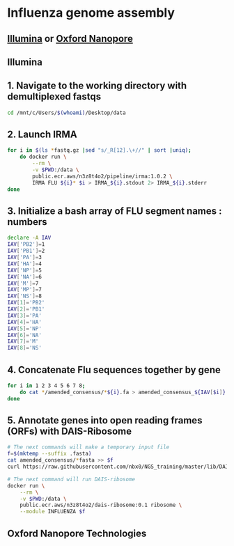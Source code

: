 # Influenza genome assembly
## [Illumina](./influenza.md#illumina) or [Oxford Nanopore](./influenza.md#oxford-nanopore-technologies)

## Illumina
## 1. Navigate to the working directory with demultiplexed fastqs
```bash
cd /mnt/c/Users/$(whoami)/Desktop/data
```
## 2. Launch IRMA
```bash
for i in $(ls *fastq.gz |sed "s/_R[12].\+//" | sort |uniq);
    do docker run \
        --rm \
        -v $PWD:/data \
        public.ecr.aws/n3z8t4o2/pipeline/irma:1.0.2 \
        IRMA FLU ${i}* $i > IRMA_${i}.stdout 2> IRMA_${i}.stderr
done
```
## 3. Initialize a bash array of FLU segment names : numbers
```bash
declare -A IAV
IAV['PB2']=1
IAV['PB1']=2
IAV['PA']=3
IAV['HA']=4
IAV['NP']=5
IAV['NA']=6
IAV['M']=7
IAV['MP']=7
IAV['NS']=8
IAV[1]='PB2'
IAV[2]='PB1'
IAV[3]='PA'
IAV[4]='HA'
IAV[5]='NP'
IAV[6]='NA'
IAV[7]='M'
IAV[8]='NS'
```

## 4. Concatenate Flu sequences together by gene
```bash
for i in 1 2 3 4 5 6 7 8; 
    do cat */amended_consensus/*${i}.fa > amended_consensus_${IAV[$i]}.fasta
done
```

## 5. Annotate genes into open reading frames (ORFs) with DAIS-Ribosome
```bash
# The next commands will make a temporary input file
f=$(mktemp --suffix .fasta)
cat amended_consensus/*fasta >> $f
curl https://raw.githubusercontent.com/nbx0/NGS_training/master/lib/DAIS-Ribosome_refs/FLU_A_all_genes.fasta >> $f

# The next command will run DAIS-ribosome
docker run \
    --rm \
    -v $PWD:/data \
    public.ecr.aws/n3z8t4o2/dais-ribosome:0.1 ribosome \
    --module INFLUENZA $f
```

## Oxford Nanopore Technologies